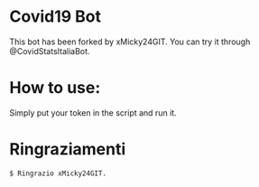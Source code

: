 # Covid19 Bot
This bot has been forked by xMicky24GIT. You can try it through @CovidStatsItaliaBot.

# How to use:
Simply put your token in the script and run it.

# Ringraziamenti
```
$ Ringrazio xMicky24GIT.
```
